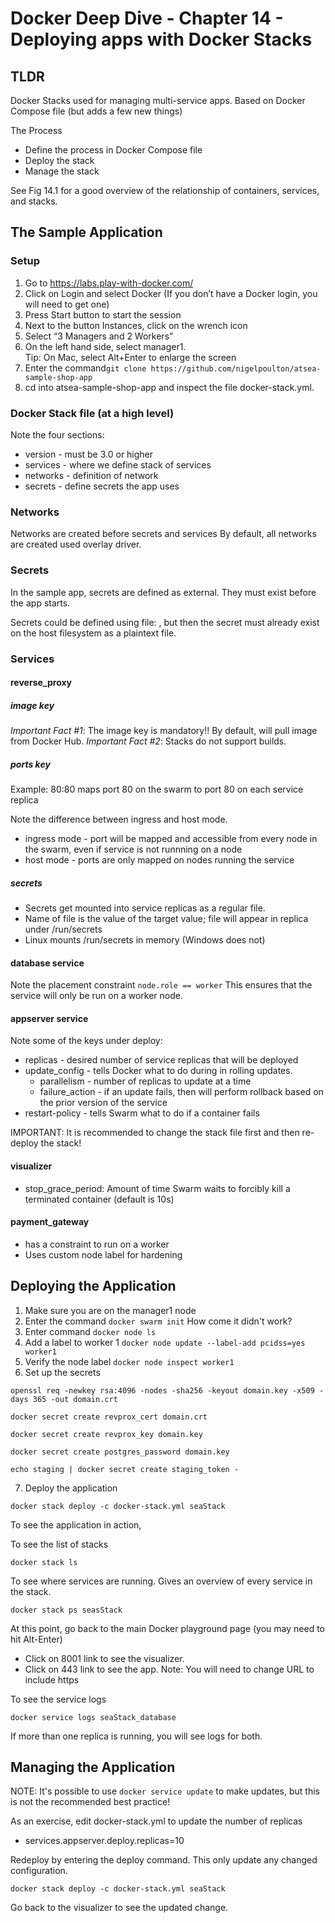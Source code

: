 # Docker Deep Dive - Chapter 14 - Deploying apps with Docker Stacks

## TLDR

Docker Stacks used for managing multi-service apps.
Based on Docker Compose file (but adds a few new things)

The Process
* Define the process in Docker Compose file
* Deploy the stack
* Manage the stack

See Fig 14.1 for a good overview of the relationship of containers, services, and stacks.

## The Sample Application

### Setup
1. Go to https://labs.play-with-docker.com/
2. Click on Login and select Docker  (If you don’t have a Docker login, you will need to get one)
3. Press Start button to start the session
4. Next to the button Instances, click on the wrench icon
5. Select “3 Managers and 2 Workers”
6. On the left hand side, select manager1.   
	Tip:  On Mac, select Alt+Enter  to enlarge the screen
7. Enter the command`git clone https://github.com/nigelpoulton/atsea-sample-shop-app`
8. cd into atsea-sample-shop-app and inspect the file docker-stack.yml. 

### Docker Stack file (at a high level)

Note the four sections:

* version  - must be 3.0 or higher
* services - where we define stack of services
* networks - definition of network
* secrets - define secrets the app uses

### Networks

Networks are created before secrets and services
By default, all networks are created used overlay driver.

### Secrets

In the sample app, secrets are defined as external.  They must exist before the app starts.

Secrets could be defined using file: <filename>, but then the secret must already exist on the host filesystem
as a plaintext file.

### Services

#### reverse_proxy

##### image key
*Important Fact #1*:  The image key is mandatory!!  By default, will pull image from Docker Hub.
*Important Fact #2*:  Stacks do not support builds.

##### ports key

Example: 80:80 maps port 80 on the swarm to port 80 on each service replica

Note the difference between ingress and host mode.
* ingress mode - port will be mapped and accessible from every node in the swarm, even if service is not runnning on a node
* host mode - ports are only mapped on nodes running the service

##### secrets

* Secrets get mounted into service replicas as a regular file.
* Name of file is the value of the target value; file will appear in replica under /run/secrets
* Linux mounts /run/secrets in memory (Windows does not)

#### database service

Note the placement constraint `node.role == worker`
This ensures that the service will only be run on a worker node.

#### appserver service

Note some of the keys under deploy:

* replicas - desired number of service replicas that will be deployed
* update_config - tells Docker what to do during in rolling updates.
    * parallelism - number of replicas to update at a time
    * failure_action - if an update fails, then will perform rollback based on the prior version of the service
* restart-policy - tells Swarm what to do if a container fails

IMPORTANT:  It is recommended to change the stack file first and then re-deploy the stack!

#### visualizer

* stop_grace_period: Amount of time Swarm waits to forcibly kill a terminated container (default is 10s)

#### payment_gateway

* has a constraint to run on a worker 
* Uses custom node label for hardening

## Deploying the Application

1.  Make sure you are on the manager1 node
2.  Enter the command `docker swarm init`  How come it didn't work?
3.  Enter command `docker node ls`
4.  Add a label to worker 1  `docker node update --label-add pcidss=yes worker1`
5.  Verify the node label `docker node inspect worker1`
6.  Set up the secrets

```
openssl req -newkey rsa:4096 -nodes -sha256 -keyout domain.key -x509 -days 365 -out domain.crt

docker secret create revprox_cert domain.crt

docker secret create revprox_key domain.key

docker secret create postgres_password domain.key

echo staging | docker secret create staging_token -
```

7. Deploy the application

`docker stack deploy -c docker-stack.yml seaStack`

To see the application in action, 

To see the list of stacks

`docker stack ls`

To see where services are running.   Gives an overview of every service in the stack.

 `docker stack ps seasStack`

At this point, go back to the main Docker playground page (you may need to hit Alt-Enter)
* Click on 8001 link to see the visualizer.
* Click on 443 link to see the app. Note: You will need to change URL to include https

To see the service logs

`docker service logs seaStack_database`

If more than one replica is running, you will see logs for both.

## Managing the Application

NOTE:  It's possible to use `docker service update` to make updates, but this is not the recommended best practice!

As an exercise, edit docker-stack.yml to update the number of replicas
* services.appserver.deploy.replicas=10

Redeploy by entering the deploy command.  This only update any changed configuration.

`docker stack deploy -c docker-stack.yml seaStack`

Go back to the visualizer to see the updated change.
